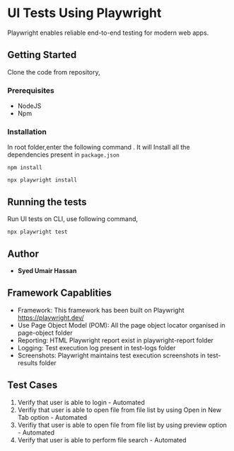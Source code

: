 # UI Tests Using Playwright

Playwright enables reliable end-to-end testing for modern web apps.

## Getting Started

Clone the code from repository,
### Prerequisites

- NodeJS
- Npm

### Installation

In root folder,enter the following command . It will Install all the dependencies present in `package.json`

```
npm install
```

```
npx playwright install
```

## Running the tests

Run UI tests on CLI, use following command,

```
npx playwright test
```

## Author

- **Syed Umair Hassan**

## Framework Capablities

- Framework: This framework has been built on Playwright https://playwright.dev/
- Use Page Object Model (POM): All the page object locator organised in page-object folder
- Reporting: HTML Playwright report exist in playwright-report folder
- Logging: Test execution log present in test-logs folder
- Screenshots: Playwright maintains test execution screenshots in test-results folder

## Test Cases 
1. Verify that user is able to login - Automated
2. Verifiy that user is able to open file from file list by using Open in New Tab option - Automated
3. Verifiy that user is able to open file from file list by using preview option - Automated
4. Verify that user is able to perform file search - Automated
